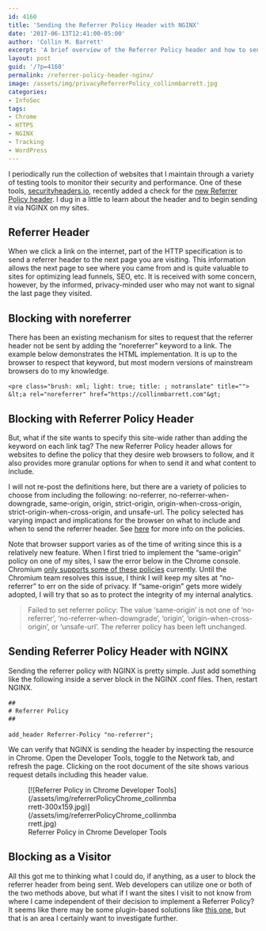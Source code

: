 ```yaml
---
id: 4160
title: 'Sending the Referrer Policy Header with NGINX'
date: '2017-06-13T12:41:00-05:00'
author: 'Collin M. Barrett'
excerpt: 'A brief overview of the Referrer Policy header and how to send it with NGINX.'
layout: post
guid: '/?p=4160'
permalink: /referrer-policy-header-nginx/
image: /assets/img/privacyReferrerPolicy_collinmbarrett.jpg
categories:
- InfoSec
tags:
- Chrome
- HTTPS
- NGINX
- Tracking
- WordPress
---
```


I periodically run the collection of websites that I maintain through a variety of testing tools to monitor their
security and performance. One of these tools, [securityheaders.io](https://securityheaders.com/), recently added a check
for the [new Referrer Policy header](https://scotthelme.co.uk/a-new-security-header-referrer-policy/). I dug in a little
to learn about the header and to begin sending it via NGINX on my sites.

## Referrer Header

When we click a link on the internet, part of the HTTP specification is to send a referrer header to the next page you
are visiting. This information allows the next page to see where you came from and is quite valuable to sites for
optimizing lead funnels, SEO, etc. It is received with some concern, however, by the informed, privacy-minded user who
may not want to signal the last page they visited.

## Blocking with noreferrer

There has been an existing mechanism for sites to request that the referrer header not be sent by adding the
“noreferrer” keyword to a link. The example below demonstrates the HTML implementation. It is up to the browser to
respect that keyword, but most modern versions of mainstream browsers do to my knowledge.

```
<pre class="brush: xml; light: true; title: ; notranslate" title="">
&lt;a rel="noreferrer" href="https://collinmbarrett.com"&gt;
```

## Blocking with Referrer Policy Header

But, what if the site wants to specify this site-wide rather than adding the keyword on each link tag? The new Referrer Policy header allows for websites to define the policy that they desire web browsers to follow, and it also provides more granular options for when to send it and what content to include.

I will not re-post the definitions here, but there are a variety of policies to choose from including the following: no-referrer, no-referrer-when-downgrade, same-origin, origin, strict-origin, origin-when-cross-origin, strict-origin-when-cross-origin, and unsafe-url. The policy selected has varying impact and implications for the browser on what to include and when to send the referrer header. See [here](https://www.w3.org/TR/referrer-policy/#referrer-policies) for more info on the policies.

Note that browser support varies as of the time of writing since this is a relatively new feature. When I first tried to implement the “same-origin” policy on one of my sites, I saw the error below in the Chrome console. Chromium [only supports some of these policies](https://bugs.chromium.org/p/chromium/issues/detail?id=627968&q=Referrer-Policy%20header%20strict&colspec=ID%20Pri%20M%20Stars%20ReleaseBlock%20Component%20Status%20Owner%20Summary%20OS%20Modified) currently. Until the Chromium team resolves this issue, I think I will keep my sites at “no-referrer” to err on the side of privacy. If “same-origin” gets more widely adopted, I will try that so as to protect the integrity of my internal analytics.

> Failed to set referrer policy: The value ‘same-origin’ is not one of ‘no-referrer’, ‘no-referrer-when-downgrade’, ‘origin’, ‘origin-when-cross-origin’, or ‘unsafe-url’. The referrer policy has been left unchanged.

## Sending Referrer Policy Header with NGINX

Sending the referrer policy with NGINX is pretty simple. Just add something like the following inside a server block in the NGINX .conf files. Then, restart NGINX.

```
##
# Referrer Policy
##

add_header Referrer-Policy "no-referrer";

```

We can verify that NGINX is sending the header by inspecting the resource in Chrome. Open the Developer Tools, toggle to the Network tab, and refresh the page. Clicking on the root document of the site shows various request details including this header value.

<figure aria-describedby="caption-attachment-4199" class="wp-caption aligncenter" id="attachment_4199" style="width: 300px">[![Referrer Policy in Chrome Developer Tools](/assets/img/referrerPolicyChrome_collinmbarrett-300x159.jpg)](/assets/img/referrerPolicyChrome_collinmbarrett.jpg)<figcaption class="wp-caption-text" id="caption-attachment-4199">Referrer Policy in Chrome Developer Tools</figcaption></figure>

## Blocking as a Visitor

All this got me to thinking what I could do, if anything, as a user to block the referrer header from being sent. Web developers can utilize one or both of the two methods above, but what if I want the sites I visit to not know from where I came independent of their decision to implement a Referrer Policy? It seems like there may be some plugin-based solutions like [this one](https://chrome.google.com/webstore/detail/noref/dkpkjedlegmelkogpgamcaemgbanohip), but that is an area I certainly want to investigate further.